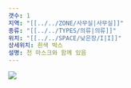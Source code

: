 ```yaml
---
갯수: 1
지역: "[[../../ZONE/사무실|사무실]]"
종류: "[[../../TYPES/의류|의류]]"
위치: "[[../../SPACE/낮은장/I|I]]"
상세위치: 흰색 박스
설명: 천 마스크와 함께 있음
---
```

![](http://192.168.50.22/images/240608_IMG_0260.jpg)